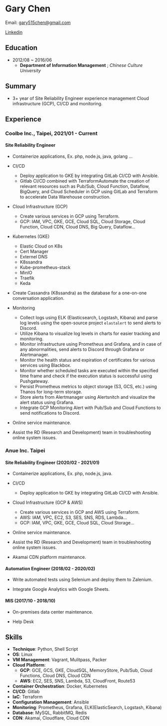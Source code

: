 # Gary Chen

Email: gary515chen@gmail.com

[Linkedin](www.linkedin.com/in/guanyu515chen)

## Education
* 2012/08 ~ 2016/06 
  * **Department of Information Management** ; *Chinese Culture University*

## Summary
* 3+ year of Site Reliability Engineer experience management Cloud infrastructure (GCP), CI/CD and monitoring.

## Experience

### Coolbe Inc., Taipei, 2021/01 - Current
#### Site Reliability Engineer
* Containerize applications, Ex. php, node.js, java, golang ...

* CI/CD
  * Deploy application to GKE by integrating GitLab CI/CD with Ansible.
  * Gitlab CI/CD combined with TerraformAutomate the creation of relevant resources such as Pub/Sub, Cloud Function, Dataflow, BigQuery, and Cloud Scheduler in GCP using GitLab and Terraform to accelerate Data Warehouse construction.

* Cloud Infrastructure (GCP)
  * Create various services in GCP using Terraform.
  * GCP: IAM, VPC, GKE, GCE, Cloud SQL, Cloud Storage, Cloud Function, Cloud CDN, Cloud DNS, Big Query, Dataflow...

* Kubernetes (GKE)
  * Elastic Cloud on K8s
  * Cert Manager
  * Externel DNS
  * K8ssandra
  * Kube-prometheus-stack
  * MinIO
  * Traefik
  * Keda

* Create Cassandra (K8ssandra) as the database for a one-on-one conversation application.

* Monitoring
  * Collect logs using ELK (Elasticsearch, Logstash, Kibana) and parse log levels using the open-source project `elastalert` to send alerts to Discord.
  * Utilize Kibana to visualize log levels in charts for easier tracking and monitoring.
  * Monitor infrastructure using Prometheus and Grafana, and in case of any abnormalities, send alerts to Discord through Grafana or Alertmanager.
  * Monitor the health status and expiration of certificates for various services using Blackbox.
  * Monitor whether scheduled tasks are executed within the specified time frame and check if the execution status is successful using Pushgateway.
  * Persist Prometheus metrics to object storage (S3, GCS, etc.) using Thanos for long-term storage.
  * Store alerts from Alertmanager using Alertsnitch and visualize the alert status using Grafana.
  * Integrate GCP Monitoring Alert with Pub/Sub and Cloud Functions to send notifications to Discord.

* Online service maintenance.

* Assist the RD (Research and Development) team in troubleshooting online system issues.

### Anue Inc. Taipei
#### Site Reliability Engineer (2020/02 - 2021/01)
* Containerize applications, Ex. php, node.js, java.

* CI/CD
  * Deploy application to GKE by integrating GitLab CI/CD with Ansible.

* Cloud Infrastructure (GCP & AWS)
  * Create various services in GCP and AWS using Terraform.
  * AWS: IAM, VPC, EC2, S3, SES, SNS, RDS, Lambda...
  * GCP: IAM, VPC, GKE, GCE, Cloud SQL, Cloud Storage...

* Online service maintenance.

* Assist the RD (Research and Development) team in troubleshooting online system issues.

* Akamai CDN platform maintenance.

#### Automation Engineer (2018/02 - 2020/02)
* Write automated tests using Selenium and deploy them to Zalenium.

* Integrate Google Analytics with Google Sheets.

#### MIS (2017/10 - 2018/10)
* On-premises data center maintenance.

* Help Desk

## Skills
* **Technique**: Python, Shell Script
* **OS**: Linux
* **VM Management**: Vagrant, Mulitpass, Packer
* **Cloud Platform**:
  * **GCP**: GCE, GCS, GKE, CloudSQL, MemoryStore, Pub/Sub, Cloud Functions, Cloud DNS, Cloud CDN
  * **AWS**: EC2, SES, SNS, Lambda, S3, CloudFront, Route53
* **Container Orchestration**: Docker, Kubernetes
* **CI/CD**: Gitlab
* **IaC**: Terraform
* **Configuration Management**: Ansible
* **Monitoring**: Prometheus, Grafana, ELK(ElasticSearch, Logstash, Kibana)
* **Database**: MySQL, RabbitMQ, Redis
* **CDN**: Akamai, Cloudflare, Cloud CDN
